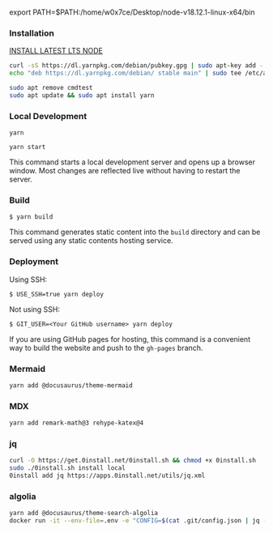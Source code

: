 
###

export PATH=$PATH:/home/w0x7ce/Desktop/node-v18.12.1-linux-x64/bin

### Installation

[INSTALL LATEST LTS NODE](https://github.com/nodejs/release#release-schedule)

```bash
curl -sS https://dl.yarnpkg.com/debian/pubkey.gpg | sudo apt-key add -
echo "deb https://dl.yarnpkg.com/debian/ stable main" | sudo tee /etc/apt/sources.list.d/yarn.list
```

```bash
sudo apt remove cmdtest
sudo apt update && sudo apt install yarn
```

### Local Development

```
yarn
```

```
yarn start
```

This command starts a local development server and opens up a browser window. Most changes are reflected live without having to restart the server.

### Build

```
$ yarn build
```

This command generates static content into the `build` directory and can be served using any static contents hosting service.

### Deployment

Using SSH:

```
$ USE_SSH=true yarn deploy
```

Not using SSH:

```
$ GIT_USER=<Your GitHub username> yarn deploy
```

If you are using GitHub pages for hosting, this command is a convenient way to build the website and push to the `gh-pages` branch.

### Mermaid

```bash
yarn add @docusaurus/theme-mermaid
```

### MDX

```bash
yarn add remark-math@3 rehype-katex@4
```

### jq

```bash
curl -O https://get.0install.net/0install.sh && chmod +x 0install.sh
sudo ./0install.sh install local
0install add jq https://apps.0install.net/utils/jq.xml
```

### algolia

```bash
yarn add @docusaurus/theme-search-algolia
docker run -it --env-file=.env -e "CONFIG=$(cat .git/config.json | jq -r tostring)" algolia/docsearch-scraper
```